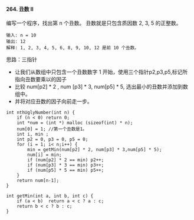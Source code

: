 #### 264. 丑数 II
编写一个程序，找出第 n 个丑数。
丑数就是只包含质因数 2, 3, 5 的正整数。

```
输入: n = 10
输出: 12
解释: 1, 2, 3, 4, 5, 6, 8, 9, 10, 12 是前 10 个丑数。
```
思路：三指针

* 让我们从数组中只包含一个丑数数字 1 开始，使用三个指针p2,p3,p5,标记所指向丑数要乘以的因子
* 比较 num[p2] * 2 , num [p3] * 3, num[p5] * 5, 选出最小的丑数并添加到数组中。
* 并将对应丑数的因子向前走一步。
```
int nthUglyNumber(int n) {
    if (n < 0) return 0;
    int *num = (int *) malloc (sizeof(int) * n);
    num[0] = 1; //第一个丑数是1。
    int i, min ;
    int p2 = 0, p3 = 0, p5 = 0;
    for (i = 1; i< n;i++) {
        min = getMin(num[p2] * 2, num[p3] * 3,num[p5] * 5);
        num[i] = min;
        if (num[p2] * 2 == min) p2++;
        if (num[p3] * 3 == min) p3++;
        if (num[p5] * 5 == min) p5++;
    }
    return num[n-1];
}

int getMin(int a, int b, int c) {
    if (a < b)  return a < c ? a : c;
    return b < c ? b : c;
}
```
